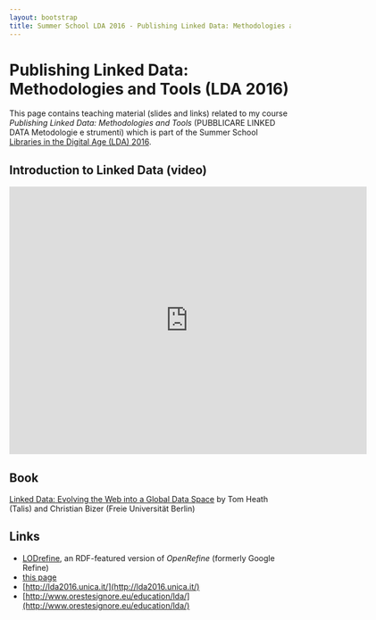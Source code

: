 ```yaml
---
layout: bootstrap
title: Summer School LDA 2016 - Publishing Linked Data: Methodologies and Tools
---
```


Publishing Linked Data: Methodologies and Tools (LDA 2016)
========
This page contains teaching material (slides and links) related to my course *Publishing Linked Data: Methodologies and Tools* (PUBBLICARE LINKED DATA
Metodologie e strumenti) which is part of the Summer School [Libraries in the Digital Age (LDA) 2016](http://lda2016.unica.it/).

Introduction to Linked Data (video)
---------------------------
<iframe src="https://player.vimeo.com/video/36752317" width="640" height="480" frameborder="0" webkitallowfullscreen mozallowfullscreen allowfullscreen></iframe>


Book
----
[Linked Data: Evolving the Web into a Global Data Space](http://linkeddatabook.com/editions/1.0/) by  Tom Heath (Talis) and Christian Bizer (Freie Universität Berlin)

Links
-----
 - [LODrefine](https://sourceforge.net/projects/lodrefine/), an RDF-featured version of *OpenRefine* (formerly Google Refine)
 - [this page](http://atzori.webofcode.org/lda2016/)
 - [http://lda2016.unica.it/](http://lda2016.unica.it/)
 - [http://www.orestesignore.eu/education/lda/](http://www.orestesignore.eu/education/lda/)
